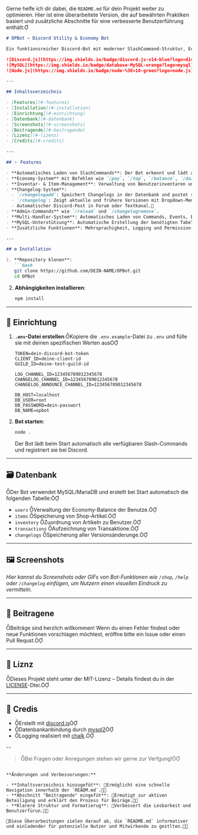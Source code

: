 Gerne helfe ich dir dabei, die `README.md` für dein Projekt weiter zu optimieren. Hier ist eine überarbeitete Version, die auf bewährten Praktiken basiert und zusätzliche Abschnitte für eine verbesserte Benutzerführung enthält:

```md
# OPBot – Discord Utility & Economy Bot

Ein funktionsreicher Discord-Bot mit moderner SlashCommand-Struktur, Economy-System, Teamfunktionen, Changelogs, Datenbankunterstützung und mehr.

![Discord.js](https://img.shields.io/badge/discord.js-v14-blue?logo=discord)
![MySQL](https://img.shields.io/badge/database-MySQL-orange?logo=mysql)
![Node.js](https://img.shields.io/badge/node-%3E=18-green?logo=node.js)

---

## Inhaltsverzeichnis

- [Features](#-features)
- [Installation](#-installation)
- [Einrichtung](#-einrichtung)
- [Datenbank](#-datenbank)
- [Screenshots](#-screenshots)
- [Beitragende](#-beitragende)
- [Lizenz](#-lizenz)
- [Credits](#-credits)

---

## ✨ Features

- **Automatisches Laden von SlashCommands**: Der Bot erkennt und lädt automatisch alle verfügbaren Slash-Commands beim Start.
- **Economy-System** mit Befehlen wie `/pay`, `/top`, `/balance`, `/daily`, `/shop` und `/use`.
- **Inventar- & Item-Management**: Verwaltung von Benutzerinventaren und Shop-Artikeln, unterstützt durch MySQL.
- **Changelog-System**:
  - `/changelogadd`: Speichert Changelogs in der Datenbank und postet sie im Forum.
  - `/changelog`: Zeigt aktuelle und frühere Versionen mit Dropdown-Menü.
  - Automatischer Discord-Post in Forum oder Textkanal.
- **Admin-Commands** wie `/reload` und `/changelogremove`.
- **Multi-Handler-System**: Automatisches Laden von Commands, Events, Buttons und Selects.
- **MySQL-Unterstützung**: Automatische Erstellung der benötigten Tabellen bei Start.
- **Zusätzliche Funktionen**: Mehrsprachigkeit, Logging und Permission-Checks.

---

## ⚙️ Installation

1. **Repository klonen**:
   ```bash
   git clone https://github.com/DEIN-NAME/OPBot.git
   cd OPBot
   ```

2. **Abhängigkeiten installieren**:
   ```bash
   npm install
   ```

---

## 🧪 Einrichtung

1. **`.env`-Datei erstellen**:Kopiere die `.env.example`-Datei zu `.env` und fülle sie mit deinen spezifischen Werten aus

   ```env
   TOKEN=dein-discord-bot-token
   CLIENT_ID=deine-client-id
   GUILD_ID=deine-test-guild-id

   LOG_CHANNEL_ID=123456789012345678
   CHANGELOG_CHANNEL_ID=123456789012345678
   CHANGELOG_ANNOUNCE_CHANNEL_ID=123456789012345678

   DB_HOST=localhost
   DB_USER=root
   DB_PASSWORD=dein-passwort
   DB_NAME=opbot
   ```

2. **Bot starten**:
   ```bash
   node .
   ```

   Der Bot lädt beim Start automatisch alle verfügbaren Slash-Commands und registriert sie bei Discord.

---

## 🗃️ Datenbank
Der Bot verwendet MySQL/MariaDB und erstellt bei Start automatisch die folgenden Tabelle:

- `users` Verwaltung der Economy-Balance der Benutze.
- `items` Speicherung von Shop-Artikel.
- `inventory` Zuordnung von Artikeln zu Benutzer.
- `transactions` Aufzeichnung von Transaktione.
- `changelogs` Speicherung aller Versionsänderunge.

---

## 🖼️ Screenshots

*Hier kannst du Screenshots oder GIFs von Bot-Funktionen wie `/shop`, `/help` oder `/changelog` einfügen, um Nutzern einen visuellen Eindruck zu vermitteln.*

---

## 🤝 Beitragene

Beiträge sind herzlich willkommen! Wenn du einen Fehler findest oder neue Funktionen vorschlagen möchtest, eröffne bitte ein Issue oder einen Pull Requst.

---

## 📄 Liznz

Dieses Projekt steht unter der MIT-Lizenz – Details findest du in der [LICENSE](./LICENSE)-Dtei.

---

## 👥 Credis

- Erstellt mit [discord.js](https://discord.jsorg)
- Datenbankanbindung durch [mysql2](https://www.npmjs.com/package/myql2)
- Logging realisiert mit [chalk](https://www.npmjs.com/package/calk).

--

> Bei Fragen oder Anregungen stehen wir gerne zur Verfgung!
```

**Änderungen und Verbesserungen:**

- **Inhaltsverzeichnis hinzugefüt**: Ermöglicht eine schnelle Navigation innerhalb der `READM.md`.
- **Abschnitt "Beitragende" eingefüt**: Ermutigt zur aktiven Beteiligung und erklärt den Prozess für Beiräge.
- **Klarere Struktur und Formatierug**: Verbessert die Lesbarkeit und Benutzerfürun.

Diese Überarbeitungen zielen darauf ab, die `README.md` informativer und einladender für potenzielle Nutzer und Mitwirkende zu gestlten. 